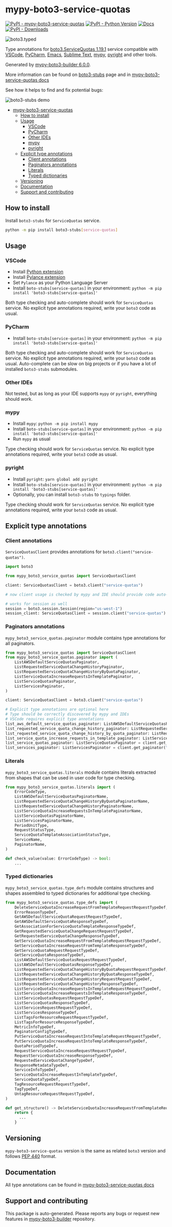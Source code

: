 <a id="mypy-boto3-service-quotas"></a>

# mypy-boto3-service-quotas

[![PyPI - mypy-boto3-service-quotas](https://img.shields.io/pypi/v/mypy-boto3-service-quotas.svg?color=blue)](https://pypi.org/project/mypy-boto3-service-quotas)
[![PyPI - Python Version](https://img.shields.io/pypi/pyversions/mypy-boto3-service-quotas.svg?color=blue)](https://pypi.org/project/mypy-boto3-service-quotas)
[![Docs](https://img.shields.io/readthedocs/mypy-boto3-builder.svg?color=blue)](https://mypy-boto3-builder.readthedocs.io/)
[![PyPI - Downloads](https://img.shields.io/pypi/dw/mypy-boto3-service-quotas?color=blue)](https://pypistats.org/packages/mypy-boto3-service-quotas)

![boto3.typed](https://github.com/vemel/mypy_boto3_builder/raw/master/logo.png)

Type annotations for
[boto3.ServiceQuotas 1.19.1](https://boto3.amazonaws.com/v1/documentation/api/1.19.1/reference/services/service-quotas.html#ServiceQuotas)
service compatible with [VSCode](https://code.visualstudio.com/),
[PyCharm](https://www.jetbrains.com/pycharm/),
[Emacs](https://www.gnu.org/software/emacs/),
[Sublime Text](https://www.sublimetext.com/),
[mypy](https://github.com/python/mypy),
[pyright](https://github.com/microsoft/pyright) and other tools.

Generated by
[mypy-boto3-builder 6.0.0](https://github.com/vemel/mypy_boto3_builder).

More information can be found on
[boto3-stubs](https://pypi.org/project/boto3-stubs/) page and in
[mypy-boto3-service-quotas docs](https://vemel.github.io/boto3_stubs_docs/mypy_boto3_service_quotas/)

See how it helps to find and fix potential bugs:

![boto3-stubs demo](https://github.com/vemel/mypy_boto3_builder/raw/master/demo.gif)

- [mypy-boto3-service-quotas](#mypy-boto3-service-quotas)
  - [How to install](#how-to-install)
  - [Usage](#usage)
    - [VSCode](#vscode)
    - [PyCharm](#pycharm)
    - [Other IDEs](#other-ides)
    - [mypy](#mypy)
    - [pyright](#pyright)
  - [Explicit type annotations](#explicit-type-annotations)
    - [Client annotations](#client-annotations)
    - [Paginators annotations](#paginators-annotations)
    - [Literals](#literals)
    - [Typed dictionaries](#typed-dictionaries)
  - [Versioning](#versioning)
  - [Documentation](#documentation)
  - [Support and contributing](#support-and-contributing)

<a id="how-to-install"></a>

## How to install

Install `boto3-stubs` for `ServiceQuotas` service.

```bash
python -m pip install boto3-stubs[service-quotas]
```

<a id="usage"></a>

## Usage

<a id="vscode"></a>

### VSCode

- Install
  [Python extension](https://marketplace.visualstudio.com/items?itemName=ms-python.python)
- Install
  [Pylance extension](https://marketplace.visualstudio.com/items?itemName=ms-python.vscode-pylance)
- Set `Pylance` as your Python Language Server
- Install `boto-stubs[service-quotas]` in your environment:
  `python -m pip install 'boto3-stubs[service-quotas]'`

Both type checking and auto-complete should work for `ServiceQuotas` service.
No explicit type annotations required, write your `boto3` code as usual.

<a id="pycharm"></a>

### PyCharm

- Install `boto-stubs[service-quotas]` in your environment:
  `python -m pip install 'boto3-stubs[service-quotas]'`

Both type checking and auto-complete should work for `ServiceQuotas` service.
No explicit type annotations required, write your `boto3` code as usual.
Auto-complete can be slow on big projects or if you have a lot of installed
`boto3-stubs` submodules.

<a id="other-ides"></a>

### Other IDEs

Not tested, but as long as your IDE supports `mypy` or `pyright`, everything
should work.

<a id="mypy"></a>

### mypy

- Install `mypy`: `python -m pip install mypy`
- Install `boto-stubs[service-quotas]` in your environment:
  `python -m pip install 'boto3-stubs[service-quotas]'`
- Run `mypy` as usual

Type checking should work for `ServiceQuotas` service. No explicit type
annotations required, write your `boto3` code as usual.

<a id="pyright"></a>

### pyright

- Install `pyright`: `yarn global add pyright`
- Install `boto-stubs[service-quotas]` in your environment:
  `python -m pip install 'boto3-stubs[service-quotas]'`
- Optionally, you can install `boto3-stubs` to `typings` folder.

Type checking should work for `ServiceQuotas` service. No explicit type
annotations required, write your `boto3` code as usual.

<a id="explicit-type-annotations"></a>

## Explicit type annotations

<a id="client-annotations"></a>

### Client annotations

`ServiceQuotasClient` provides annotations for
`boto3.client("service-quotas")`.

```python
import boto3

from mypy_boto3_service_quotas import ServiceQuotasClient

client: ServiceQuotasClient = boto3.client("service-quotas")

# now client usage is checked by mypy and IDE should provide code auto-complete

# works for session as well
session = boto3.session.Session(region="us-west-1")
session_client: ServiceQuotasClient = session.client("service-quotas")
```

<a id="paginators-annotations"></a>

### Paginators annotations

`mypy_boto3_service_quotas.paginator` module contains type annotations for all
paginators.

```python
from mypy_boto3_service_quotas import ServiceQuotasClient
from mypy_boto3_service_quotas.paginator import (
    ListAWSDefaultServiceQuotasPaginator,
    ListRequestedServiceQuotaChangeHistoryPaginator,
    ListRequestedServiceQuotaChangeHistoryByQuotaPaginator,
    ListServiceQuotaIncreaseRequestsInTemplatePaginator,
    ListServiceQuotasPaginator,
    ListServicesPaginator,
)

client: ServiceQuotasClient = boto3.client("service-quotas")

# Explicit type annotations are optional here
# Type should be correctly discovered by mypy and IDEs
# VSCode requires explicit type annotations
list_aws_default_service_quotas_paginator: ListAWSDefaultServiceQuotasPaginator = client.get_paginator("list_aws_default_service_quotas")
list_requested_service_quota_change_history_paginator: ListRequestedServiceQuotaChangeHistoryPaginator = client.get_paginator("list_requested_service_quota_change_history")
list_requested_service_quota_change_history_by_quota_paginator: ListRequestedServiceQuotaChangeHistoryByQuotaPaginator = client.get_paginator("list_requested_service_quota_change_history_by_quota")
list_service_quota_increase_requests_in_template_paginator: ListServiceQuotaIncreaseRequestsInTemplatePaginator = client.get_paginator("list_service_quota_increase_requests_in_template")
list_service_quotas_paginator: ListServiceQuotasPaginator = client.get_paginator("list_service_quotas")
list_services_paginator: ListServicesPaginator = client.get_paginator("list_services")
```

<a id="literals"></a>

### Literals

`mypy_boto3_service_quotas.literals` module contains literals extracted from
shapes that can be used in user code for type checking.

```python
from mypy_boto3_service_quotas.literals import (
    ErrorCodeType,
    ListAWSDefaultServiceQuotasPaginatorName,
    ListRequestedServiceQuotaChangeHistoryByQuotaPaginatorName,
    ListRequestedServiceQuotaChangeHistoryPaginatorName,
    ListServiceQuotaIncreaseRequestsInTemplatePaginatorName,
    ListServiceQuotasPaginatorName,
    ListServicesPaginatorName,
    PeriodUnitType,
    RequestStatusType,
    ServiceQuotaTemplateAssociationStatusType,
    ServiceName,
    PaginatorName,
)

def check_value(value: ErrorCodeType) -> bool:
    ...
```

<a id="typed-dictionaries"></a>

### Typed dictionaries

`mypy_boto3_service_quotas.type_defs` module contains structures and shapes
assembled to typed dictionaries for additional type checking.

```python
from mypy_boto3_service_quotas.type_defs import (
    DeleteServiceQuotaIncreaseRequestFromTemplateRequestRequestTypeDef,
    ErrorReasonTypeDef,
    GetAWSDefaultServiceQuotaRequestRequestTypeDef,
    GetAWSDefaultServiceQuotaResponseTypeDef,
    GetAssociationForServiceQuotaTemplateResponseTypeDef,
    GetRequestedServiceQuotaChangeRequestRequestTypeDef,
    GetRequestedServiceQuotaChangeResponseTypeDef,
    GetServiceQuotaIncreaseRequestFromTemplateRequestRequestTypeDef,
    GetServiceQuotaIncreaseRequestFromTemplateResponseTypeDef,
    GetServiceQuotaRequestRequestTypeDef,
    GetServiceQuotaResponseTypeDef,
    ListAWSDefaultServiceQuotasRequestRequestTypeDef,
    ListAWSDefaultServiceQuotasResponseTypeDef,
    ListRequestedServiceQuotaChangeHistoryByQuotaRequestRequestTypeDef,
    ListRequestedServiceQuotaChangeHistoryByQuotaResponseTypeDef,
    ListRequestedServiceQuotaChangeHistoryRequestRequestTypeDef,
    ListRequestedServiceQuotaChangeHistoryResponseTypeDef,
    ListServiceQuotaIncreaseRequestsInTemplateRequestRequestTypeDef,
    ListServiceQuotaIncreaseRequestsInTemplateResponseTypeDef,
    ListServiceQuotasRequestRequestTypeDef,
    ListServiceQuotasResponseTypeDef,
    ListServicesRequestRequestTypeDef,
    ListServicesResponseTypeDef,
    ListTagsForResourceRequestRequestTypeDef,
    ListTagsForResourceResponseTypeDef,
    MetricInfoTypeDef,
    PaginatorConfigTypeDef,
    PutServiceQuotaIncreaseRequestIntoTemplateRequestRequestTypeDef,
    PutServiceQuotaIncreaseRequestIntoTemplateResponseTypeDef,
    QuotaPeriodTypeDef,
    RequestServiceQuotaIncreaseRequestRequestTypeDef,
    RequestServiceQuotaIncreaseResponseTypeDef,
    RequestedServiceQuotaChangeTypeDef,
    ResponseMetadataTypeDef,
    ServiceInfoTypeDef,
    ServiceQuotaIncreaseRequestInTemplateTypeDef,
    ServiceQuotaTypeDef,
    TagResourceRequestRequestTypeDef,
    TagTypeDef,
    UntagResourceRequestRequestTypeDef,
)

def get_structure() -> DeleteServiceQuotaIncreaseRequestFromTemplateRequestRequestTypeDef:
    return {
      ...
    }
```

<a id="versioning"></a>

## Versioning

`mypy-boto3-service-quotas` version is the same as related `boto3` version and
follows [PEP 440](https://www.python.org/dev/peps/pep-0440/) format.

<a id="documentation"></a>

## Documentation

All type annotations can be found in
[mypy-boto3-service-quotas docs](https://vemel.github.io/boto3_stubs_docs/mypy_boto3_service_quotas/)

<a id="support-and-contributing"></a>

## Support and contributing

This package is auto-generated. Please reports any bugs or request new features
in [mypy-boto3-builder](https://github.com/vemel/mypy_boto3_builder/issues/)
repository.
